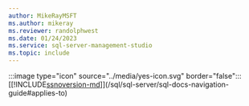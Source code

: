 ```yaml
---
author: MikeRayMSFT
ms.author: mikeray
ms.reviewer: randolphwest
ms.date: 01/24/2023
ms.service: sql-server-management-studio
ms.topic: include
---
```


:::image type="icon" source="../media/yes-icon.svg" border="false"::: [[!INCLUDE[ssnoversion-md](../ssnoversion-md.md)]](/sql/sql-server/sql-docs-navigation-guide#applies-to)
